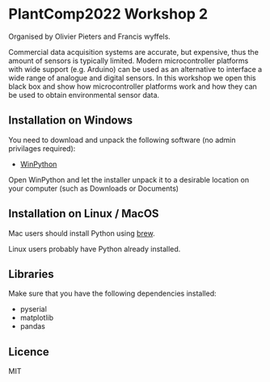 # PlantComp2022 Workshop 2

Organised by Olivier Pieters and Francis wyffels.

Commercial data acquisition systems are accurate, but expensive, thus the amount of sensors is typically limited. Modern microcontroller platforms with wide support (e.g. Arduino) can be used as an alternative to interface a wide range of analogue and digital sensors. In this workshop we open this black box and show how microcontroller platforms work and how they can be used to obtain environmental sensor data.

## Installation on Windows

You need to download and unpack the following software (no admin privilages required):
- [WinPython](https://github.com/winpython/winpython/releases/download/4.7.20220709final/Winpython64-3.10.5.0.exe)

Open WinPython and let the installer unpack it to a desirable location on your computer (such as Downloads or Documents)

## Installation on Linux / MacOS

Mac users should install Python using [brew](https://brew.sh).

Linux users probably have Python already installed. 

## Libraries

Make sure that you have the following dependencies installed:

- pyserial
- matplotlib
- pandas

## Licence

MIT

